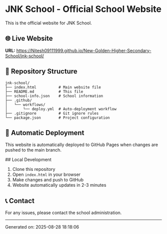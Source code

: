 # JNK School - Official School Website

This is the official website for JNK School.

## 🌐 Live Website
**URL:** https://Nitesh09111999.github.io/New-Golden-Higher-Secondary-School/jnk-school/

## 📁 Repository Structure
```
jnk-school/
├── index.html          # Main website file
├── README.md           # This file
├── school-info.json    # School information
├── .github/
│   └── workflows/
│       └── deploy.yml  # Auto-deployment workflow
├── .gitignore          # Git ignore rules
└── package.json        # Project configuration
```

## 🚀 Automatic Deployment
This website is automatically deployed to GitHub Pages when changes are pushed to the main branch.

##️ Local Development
1. Clone this repository
2. Open `index.html` in your browser
3. Make changes and push to GitHub
4. Website automatically updates in 2-3 minutes

## 📞 Contact
For any issues, please contact the school administration.

---
Generated on: 2025-08-28 18:18:06
